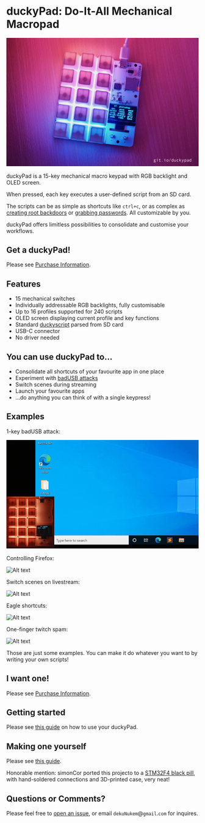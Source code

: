 # duckyPad: Do-It-All Mechanical Macropad

![Alt text](resources/pics/title.jpg)

duckyPad is a 15-key mechanical macro keypad with RGB backlight and OLED screen.

When pressed, each key executes a user-defined script from an SD card. 

The scripts can be as simple as shortcuts like `ctrl+c`, or as complex as [creating root backdoors](https://github.com/hak5darren/USB-Rubber-Ducky/wiki/Payload---OSX-Root-Backdoor) or [grabbing passwords](https://github.com/hak5darren/USB-Rubber-Ducky/wiki/Payload---download-mimikatz%2C-grab-passwords-and-email-them-via-gmail). All customizable by you.

duckyPad offers limitless possibilities to consolidate and customise your workflows.

## Get a duckyPad!

Please see [Purchase Information](./purchase_information.md).

## Features

* 15 mechanical switches
* Individually addressable RGB backlights, fully customisable
* Up to 16 profiles supported for 240 scripts
* OLED screen displaying current profile and key functions
* Standard [duckyscript](https://github.com/hak5darren/USB-Rubber-Ducky/wiki/Duckyscript) parsed from SD card
* USB-C connector
* No driver needed

## You can use duckyPad to...

* Consolidate all shortcuts of your favourite app in one place
* Experiment with [badUSB attacks](https://arstechnica.com/information-technology/2014/07/this-thumbdrive-hacks-computers-badusb-exploit-makes-devices-turn-evil/) 
* Switch scenes during streaming
* Launch your favourite apps
* ...do anything you can think of with a single keypress!

## Examples

1-key badUSB attack:

![Alt text](resources/pics/badusb.gif)

Controlling Firefox:

![Alt text](resources/pics/firefox.gif)

Switch scenes on livestream:

![Alt text](resources/pics/stream.gif)

Eagle shortcuts:

![Alt text](resources/pics/eagle.gif)

One-finger twitch spam:

![Alt text](resources/pics/twitchspam.gif)

Those are just some examples. You can make it do whatever you want to by writing your own scripts!

## I want one!

Please see [Purchase Information](./purchase_information.md).

## Getting started

Please see [this guide](./getting_started.md) on how to use your duckyPad.

## Making one yourself

Please see [this guide](./build_it_yourself.md).

Honorable mention: simonCor ported this projecto to a [STM32F4 black pill](https://github.com/simonCor/poor-mans-ducky-pad), with hand-soldered connections and 3D-printed case, very neat!

## Questions or Comments?

Please feel free to [open an issue](https://github.com/dekuNukem/duckypad/issues), or email `dekuNukem`@`gmail`.`com` for inquires.